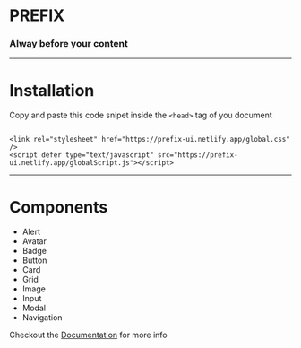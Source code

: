 # PREFIX

### Alway before your content

---

# Installation

Copy and paste this code snipet inside the `<head>` tag of you document

```

<link rel="stylesheet" href="https://prefix-ui.netlify.app/global.css" />
<script defer type="text/javascript" src="https://prefix-ui.netlify.app/globalScript.js"></script>

```

---

# Components

- Alert
- Avatar
- Badge
- Button
- Card
- Grid
- Image
- Input
- Modal
- Navigation

Checkout the [Documentation](https://prefix-ui.netlify.app/public/docsite.html) for more info

